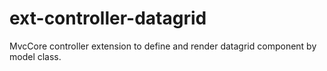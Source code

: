 # ext-controller-datagrid
MvcCore controller extension to define and render datagrid component by model class.
